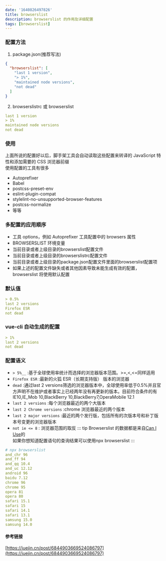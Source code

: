 ```yaml
---
date: '1640826497826'
title: browserslist
description: browserslist 的作用及详细配置
tags: [browserslist]
---
```


### 配置方法
1. package.json(推荐写法)
```json
{
  "browserslist": [
    "last 1 version",
    "> 1%",
    "maintained node versions",
    "not dead"
  ]
}
```
2. browserslistrc 或 browserslist
```yaml
last 1 version
> 1%
maintained node versions
not dead
```

### 使用
上面所说的配置好以后，脚手架工具会自动读取这些配置来转译的 JavaScript 特性和添加需要的 CSS 浏览器前缀  
使用配置的工具有很多
- Autoprefixer
- Babel
- postcss-preset-env
- eslint-plugin-compat
- stylelint-no-unsupported-browser-features
- postcss-normalize
- 等等

### 多配置的应用顺序
- 工具 options，例如 Autoprefixer 工具配置中的 browsers 属性
- BROWSERSLIST 环境变量
- 当前目录或者上级目录的browserslist配置文件
- 当前目录或者上级目录的browserslistrc配置文件
- 当前目录或者上级目录的package.json配置文件里面的browserslist配置项
- 如果上述的配置文件缺失或者其他因素导致未能生成有效的配置，browserslist 将使用默认配置

### 默认值
```yaml
> 0.5%
last 2 versions
Firefox ESR
not dead
```

### vue-cli 自动生成的配置
```yaml
> 1%
last 2 versions
not dead
```
### 配置语义
- `> 5%__` :基于全球使用率统计而选择的浏览器版本范围。>=,<,<=同样适用
- `Firefox ESR` :最新的火狐 ESR（长期支持版） 版本的浏览器
- `dead` :通过last 2 versions筛选的浏览器版本中，全球使用率低于0.5%并且官方声明不在维护或者事实上已经两年没有再更新的版本。目前符合条件的有 IE10,IE_Mob 10,BlackBerry 10,BlackBerry7,OperaMobile 12.1
- `last 2 versions` :每个浏览器最近的两个大版本
- `last 2 Chrome versions` :chrome 浏览器最近的两个版本
- `last 2 major versions` :最近的两个发行版，包括所有的次版本号和补丁版本号变更的浏览器版本
- `not ie <= 8` : 浏览器范围的取反
::: tip
Browserslist 的数据都是来自[Can I Use](https://caniuse.com/)的  
如果你想知道配置语句的查询结果可以使用npx browserslist
:::
```yaml
# npx browserslist
and_chr 96
and_ff 94
and_qq 10.4
and_uc 12.12
android 96
baidu 7.12
chrome 96
chrome 95
opera 81
opera 80
safari 15.1
safari 15
safari 14.1
safari 13.1
samsung 15.0
samsung 14.0
```

#### 参考链接
[https://juejin.cn/post/6844903669524086797](https://juejin.cn/post/6844903669524086797)

